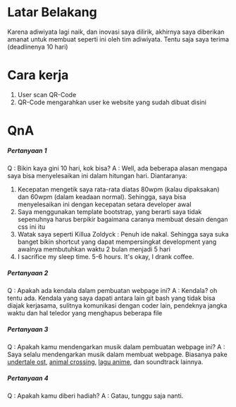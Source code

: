 # Latar Belakang
Karena adiwiyata lagi naik, dan inovasi saya dilirik, akhirnya saya diberikan amanat untuk membuat seperti ini oleh tim adiwiyata. Tentu saja saya terima (deadlinenya 10 hari)

# Cara kerja
1. User scan QR-Code
2. QR-Code mengarahkan user ke website yang sudah dibuat disini

# QnA
##### Pertanyaan 1
Q : Bikin kaya gini 10 hari, kok bisa?
A : Well, ada beberapa alasan mengapa saya bisa menyelesaikan ini dalam hitungan hari. Diantaranya:
1. Kecepatan mengetik saya rata-rata diatas 80wpm (kalau dipaksakan) dan 60wpm (dalam keadaan normal). Sehingga, saya bisa menyelesaikan ini dengan kecepatan setara developer awal
2. Saya menggunakan template bootstrap, yang berarti saya tidak sepenuhnya harus berpikir bagaimana caranya membuat desain dengan css ini itu
3. Watak saya seperti Killua Zoldyck : Penuh ide nakal. Sehingga saya suka banget bikin shortcut yang dapat mempersingkat development yang awalnya membutuhkan waktu 2 bulan menjadi 5 hari
4. I sacrifice my sleep time. 5-6 hours. It's okay, I drank coffee.

##### Pertanyaan 2
Q : Apakah ada kendala dalam pembuatan webpage ini?
A : Kendala? oh tentu ada. Kendala yang saya dapati antara lain git bash yang tidak bisa diajak kerjasama, sulitnya komunikasi dengan coder lain, pendeknya jangka waktu dan hal teledor yang menghapus beberapa file

##### Pertanyaan 3
Q : Apakah kamu mendengarkan musik dalam pembuatan webpage ini?
A : Saya selalu mendengarkan musik dalam membuat webpage. Biasanya pake [undertale ost]([https://www.example.com](https://www.youtube.com/watch?v=s7RRgF5Ve_E&list=PLpJl5XaLHtLX-pDk4kctGxtF4nq6BIyjg)), [animal crossing](https://www.youtube.com/watch?v=mXWh9h7tzf0), [lagu anime](https://www.youtube.com/watch?v=JBqxVX_LXvk&list=PLEWxb4I8sM9IANpBRkCH-c7fL6sIAq-Ql), dan soundtrack lainnya.

##### Pertanyaan 4
Q : Apakah kamu diberi hadiah?
A : Gatau, tunggu saja nanti.
